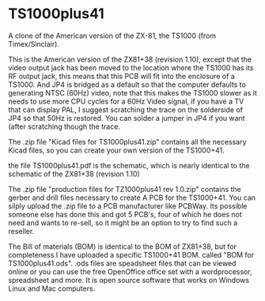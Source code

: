 # TS1000plus41
A clone of the American version of the ZX-81, the TS1000 (from Timex/Sinclair).

This is the American version of the ZX81+38 (revision 1.10), except that the video output jack has been moved to the location where the TS1000 has its RF output jack, this means that this PCB will fit into the enclosure of a TS1000. And JP4 is bridged as a default so that the computer defaults to generating NTSC (60Hz) video, note that this makes the TS1000 slower as it needs to use more CPU cycles for a 60Hz Video signal, if you have a TV that can display PAL, I suggest scratching the trace on the solderside of JP4 so that 50Hz is restored. You can solder a jumper in JP4 if you want (after scratching though the trace.

The .zip file "Kicad files for TS1000plus41.zip" contains all the necessary Kicad files, so you can create your own version of the TS1000+41. 

the file TS1000plus41.pdf is the schematic, which is nearly identical to the schematic of the ZX81+38 (revision 1.10) 

The .zip file "production files for TZ1000plus41 rev 1.0.zip" contains the gerber and drill files necessary to create A PCB for the TS1000+41. You can silply upload the .zip file to a PCB manufacturer like PCBWay. Its possible someone else has done this and got 5 PCB's, four of which he does not need and wants to re-sell, so it might be an option to try to find such a reseller.

The Bill of materials (BOM) is identical to the BOM of ZX81+38, but for completeness I have uploaded a specific TS1000+41 BOM. called "BOM for TS1000plus41.ods". .ods files are speadsheet files that can be viewed online or you can use the free OpenOffice office set with a wordprocessor, spreadsheet and more. It is open source software that works on Windows Linux and Mac computers.
